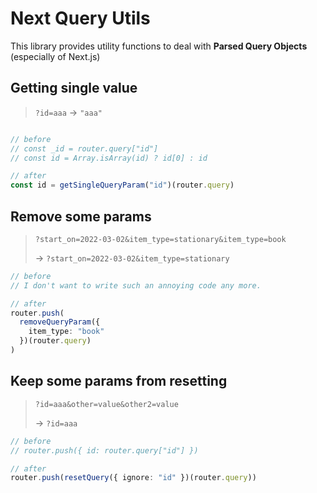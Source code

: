 # Next Query Utils

This library provides utility functions to deal with **Parsed Query Objects** (especially of Next.js)

## Getting single value

> `?id=aaa` -> `"aaa"`

```ts

// before
// const _id = router.query["id"]
// const id = Array.isArray(id) ? id[0] : id

// after
const id = getSingleQueryParam("id")(router.query)
```




## Remove some params

> `?start_on=2022-03-02&item_type=stationary&item_type=book`
>
> -> `?start_on=2022-03-02&item_type=stationary`

```ts
// before
// I don't want to write such an annoying code any more.

// after
router.push(
  removeQueryParam({ 
    item_type: "book"
  })(router.query)
)
```

## Keep some params from resetting

> `?id=aaa&other=value&other2=value`
>
> -> `?id=aaa`

```ts
// before
// router.push({ id: router.query["id"] })

// after
router.push(resetQuery({ ignore: "id" })(router.query))
```